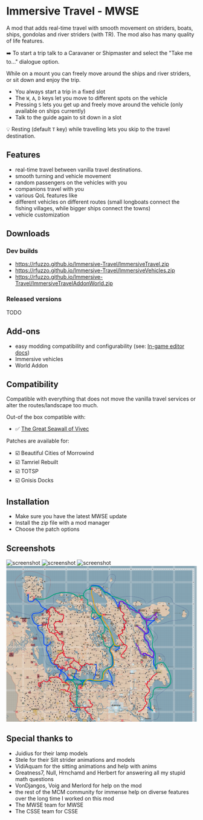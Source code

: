 # Immersive Travel - MWSE

A mod that adds real-time travel with smooth movement on striders, boats, ships, gondolas and river striders (with TR). The mod also has many quality of life features.

➡️ To start a trip talk to a Caravaner or Shipmaster and select the "Take me to..." dialogue option.

While on a mount you can freely move around the ships and river striders, or sit down and enjoy the trip.

- You always start a trip in a fixed slot
- The `W`, `A`, `D` keys let you move to different spots on the vehicle
- Pressing `S` lets you get up and freely move around the vehicle (only available on ships currently)
- Talk to the guide again to sit down in a slot

💡 Resting (default `T` key) while travelling lets you skip to the travel destination.

## Features

- real-time travel between vanilla travel destinations.
- smooth turning and vehicle movement
- random passengers on the vehicles with you
- companions travel with you
- various QoL features like
- different vehicles on different routes (small longboats connect the fishing villages, while bigger ships connect the towns)
- vehicle customization

## Downloads

### Dev builds

- <https://rfuzzo.github.io/Immersive-Travel/ImmersiveTravel.zip>
- <https://rfuzzo.github.io/Immersive-Travel/ImmersiveVehicles.zip>
- <https://rfuzzo.github.io/Immersive-Travel/ImmersiveTravelAddonWorld.zip>

### Released versions

TODO

## Add-ons

- easy modding compatibility and configurability (see: [In-game editor docs](./docs/editor.md))
- Immersive vehicles
- World Addon

## Compatibility

Compatible with everything that does not move the vanilla travel services or alter the routes/landscape too much.

Out-of the box compatible with:

- ✅ [The Great Seawall of Vivec](https://www.nexusmods.com/morrowind/mods/53544)

Patches are available for:

- ☑️ Beautiful Cities of Morrowind
- ☑️ Tamriel Rebuilt
- ☑️ TOTSP
- ☑️ Gnisis Docks

## Installation

- Make sure you have the latest MWSE update
- Install the zip file with a mod manager
- Choose the patch options

## Screenshots

![screenshot](/_assets/immersive%20travel/Morrowind%202023-08-23%2015.48.51.900.png)
![screenshot](/_assets/immersive%20travel/Morrowind%202024-02-02%2013.45.52.755.png)
![screenshot](/_assets/immersive%20travel/Morrowind%202023-08-22%2011.11.23.347.png)
![screenshot](/_assets/immersive%20travel/tr_travel.png)

## Special thanks to

- Juidius for their lamp models
- Stele for their Silt strider animations and models
- VidiAquam for the sitting animations and help with anims
- Greatness7, Null, Hrnchamd and Herbert for answering all my stupid math questions
- VonDjangos, Voig and Merlord for help on the mod
- the rest of the MCM community for immense help on diverse features over the long time I worked on this mod
- The MWSE team for MWSE
- The CSSE team for CSSE
